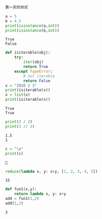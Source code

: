

```python
第一天的测试
```


```python
a = 5
b = 4.5
print(isinstance(a,int))
print(isinstance(b,int))
```

    True
    False
    


```python
def isiterable(obj):
    try:
        iter(obj)
        return True
    except TypeError:
        # not iterable
        return False 
x = "2020 2 3"
print(isiterable(x))
x = list(x)
print(isiterable(x))
```

    True
    True
    


```python
print(3 / 2)
print(3 // 2)
```

    1.5
    1
    


```python
c = "\a"
print(c)
```

    
    


```python
reduce(lambda x, y: x+y, [1, 2, 3, 4, 5])
```




    15




```python
def fun1(x,y):
    return lambda x, y: x+y
add = fun1(1,2)
add(1,2)
```




    3


